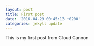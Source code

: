 ```yaml
---
layout: post
title: First post
date: '2016-04-29 00:45:13 +0200'
categories: jekyll update
---
```



This is my first post from Cloud Cannon